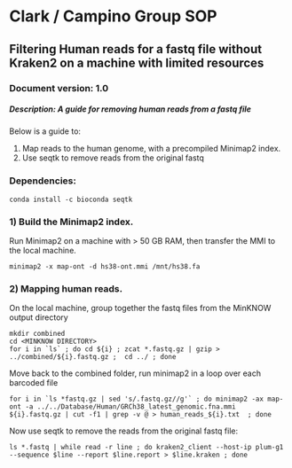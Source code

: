 # Clark / Campino Group SOP 
## Filtering Human reads for a fastq file without Kraken2 on a machine with limited resources
### Document version: 1.0
##### Description: A guide for removing human reads from a fastq file

Below is a guide to:
1) Map reads to the human genome, with a precompiled Minimap2 index.
2) Use seqtk to remove reads from the original fastq

### Dependencies:
    conda install -c bioconda seqtk


### 1) Build the Minimap2 index.

Run Minimap2 on a machine with > 50 GB RAM, then transfer the MMI to the local machine.

    minimap2 -x map-ont -d hs38-ont.mmi /mnt/hs38.fa

    
### 2) Mapping human reads.

On the local machine, group together the fastq files from the MinKNOW output directory
    
    mkdir combined
    cd <MINKNOW DIRECTORY>
    for i in `ls` ; do cd ${i} ; zcat *.fastq.gz | gzip > ../combined/${i}.fastq.gz ;  cd ../ ; done

Move back to the combined folder, run minimap2 in a loop over each barcoded file
    
    for i in `ls *fastq.gz | sed 's/.fastq.gz//g'` ; do minimap2 -ax map-ont -a ../../Database/Human/GRCh38_latest_genomic.fna.mmi ${i}.fastq.gz | cut -f1 | grep -v @ > human_reads_${i}.txt  ; done
    
Now use seqtk to remove the reads from the original fastq file:
    
    ls *.fastq | while read -r line ; do kraken2_client --host-ip plum-g1 --sequence $line --report $line.report > $line.kraken ; done
    

     

